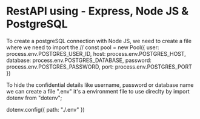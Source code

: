 # RestAPI using - Express, Node JS & PostgreSQL

To create a postgreSQL connection with Node JS, we need to create a file where we need to import the 
//
const pool = new Pool({
user: process.env.POSTGRES_USER_ID,
host: process.env.POSTGRES_HOST,
database: process.env.POSTGRES_DATABASE,
password: process.env.POSTGRES_PASSWORD,
port: process.env.POSTGRES_PORT
})

To hide the confidential details like username, password or database name we can create a file ".env" it's a environment file to use direclty by 
import dotenv from "dotenv";

dotenv.config({
path: "./.env"
})

